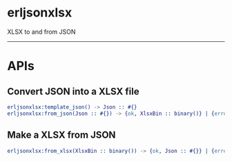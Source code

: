 # erljsonxlsx
XLSX to and from JSON

<hr>

# APIs

## Convert JSON into a XLSX file
```erlang
erljsonxlsx:template_json() -> Json :: #{}
erljsonxlsx:from_json(Json :: #{}) -> {ok, XlsxBin :: binary()} | {error, term()}
```

## Make a XLSX from JSON
```erlang
erljsonxlsx:from_xlsx(XlsxBin :: binary()) -> {ok, Json :: #{}} | {error, term()}
```
